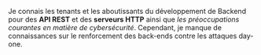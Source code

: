 

Je connais les tenants et les aboutissants du développement de Backend pour des **API REST** et des **serveurs HTTP** ainsi que *les préoccupations courantes en matière de cybersécurité*. Cependant, je manque de connaissances sur le renforcement des back-ends contre les attaques day-one.
